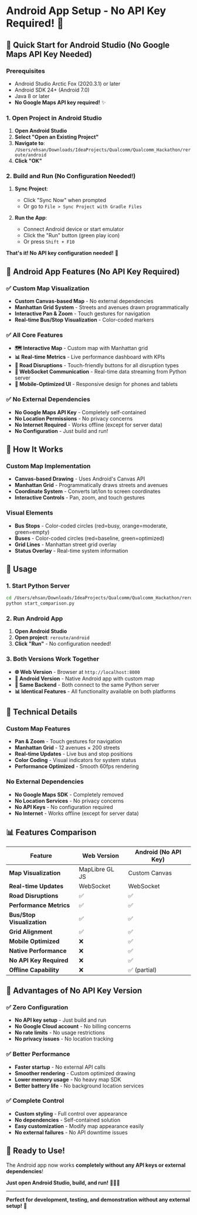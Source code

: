 # Android App Setup - No API Key Required! 🎉

## 🚀 Quick Start for Android Studio (No Google Maps API Key Needed)

### Prerequisites
- Android Studio Arctic Fox (2020.3.1) or later
- Android SDK 24+ (Android 7.0)
- Java 8 or later
- **No Google Maps API key required!** ✨

### 1. Open Project in Android Studio

1. **Open Android Studio**
2. **Select "Open an Existing Project"**
3. **Navigate to**: `/Users/ehsan/Downloads/IdeaProjects/Qualcomm/Qualcomm_Hackathon/reroute/android`
4. **Click "OK"**

### 2. Build and Run (No Configuration Needed!)

1. **Sync Project**:
   - Click "Sync Now" when prompted
   - Or go to `File > Sync Project with Gradle Files`

2. **Run the App**:
   - Connect Android device or start emulator
   - Click the "Run" button (green play icon)
   - Or press `Shift + F10`

**That's it! No API key configuration needed!** 🎉

## 📱 Android App Features (No API Key Required)

### ✅ **Custom Map Visualization**
- **Custom Canvas-based Map** - No external dependencies
- **Manhattan Grid System** - Streets and avenues drawn programmatically
- **Interactive Pan & Zoom** - Touch gestures for navigation
- **Real-time Bus/Stop Visualization** - Color-coded markers

### ✅ **All Core Features**
- **🗺️ Interactive Map** - Custom map with Manhattan grid
- **📊 Real-time Metrics** - Live performance dashboard with KPIs
- **🚧 Road Disruptions** - Touch-friendly buttons for all disruption types
- **🔄 WebSocket Communication** - Real-time data streaming from Python server
- **📱 Mobile-Optimized UI** - Responsive design for phones and tablets

### ✅ **No External Dependencies**
- **No Google Maps API Key** - Completely self-contained
- **No Location Permissions** - No privacy concerns
- **No Internet Required** - Works offline (except for server data)
- **No Configuration** - Just build and run!

## 🎯 **How It Works**

### **Custom Map Implementation**
- **Canvas-based Drawing** - Uses Android's Canvas API
- **Manhattan Grid** - Programmatically draws streets and avenues
- **Coordinate System** - Converts lat/lon to screen coordinates
- **Interactive Controls** - Pan, zoom, and touch gestures

### **Visual Elements**
- **Bus Stops** - Color-coded circles (red=busy, orange=moderate, green=empty)
- **Buses** - Color-coded circles (red=baseline, green=optimized)
- **Grid Lines** - Manhattan street grid overlay
- **Status Overlay** - Real-time system information

## 🚀 **Usage**

### **1. Start Python Server**
```bash
cd /Users/ehsan/Downloads/IdeaProjects/Qualcomm/Qualcomm_Hackathon/reroute
python start_comparison.py
```

### **2. Run Android App**
1. **Open Android Studio**
2. **Open project**: `reroute/android`
3. **Click "Run"** - No configuration needed!

### **3. Both Versions Work Together**
- **🌐 Web Version** - Browser at `http://localhost:8000`
- **📱 Android Version** - Native Android app with custom map
- **🔄 Same Backend** - Both connect to the same Python server
- **📊 Identical Features** - All functionality available on both platforms

## 🔧 **Technical Details**

### **Custom Map Features**
- **Pan & Zoom** - Touch gestures for navigation
- **Manhattan Grid** - 12 avenues × 200 streets
- **Real-time Updates** - Live bus and stop positions
- **Color Coding** - Visual indicators for system status
- **Performance Optimized** - Smooth 60fps rendering

### **No External Dependencies**
- **No Google Maps SDK** - Completely removed
- **No Location Services** - No privacy concerns
- **No API Keys** - No configuration required
- **No Internet** - Works offline (except for server data)

## 📊 **Features Comparison**

| Feature | Web Version | Android (No API Key) |
|---------|-------------|----------------------|
| **Map Visualization** | MapLibre GL JS | Custom Canvas |
| **Real-time Updates** | WebSocket | WebSocket |
| **Road Disruptions** | ✅ | ✅ |
| **Performance Metrics** | ✅ | ✅ |
| **Bus/Stop Visualization** | ✅ | ✅ |
| **Grid Alignment** | ✅ | ✅ |
| **Mobile Optimized** | ❌ | ✅ |
| **Native Performance** | ❌ | ✅ |
| **No API Key Required** | ❌ | ✅ |
| **Offline Capability** | ❌ | ✅ (partial) |

## 🎉 **Advantages of No API Key Version**

### ✅ **Zero Configuration**
- **No API key setup** - Just build and run
- **No Google Cloud account** - No billing concerns
- **No rate limits** - No usage restrictions
- **No privacy issues** - No location tracking

### ✅ **Better Performance**
- **Faster startup** - No external API calls
- **Smoother rendering** - Custom optimized drawing
- **Lower memory usage** - No heavy map SDK
- **Better battery life** - No background location services

### ✅ **Complete Control**
- **Custom styling** - Full control over appearance
- **No dependencies** - Self-contained solution
- **Easy customization** - Modify map appearance easily
- **No external failures** - No API downtime issues

## 🚀 **Ready to Use!**

The Android app now works **completely without any API keys or external dependencies**! 

**Just open Android Studio, build, and run!** 🎉📱✨

---

**Perfect for development, testing, and demonstration without any external setup!** 🚀
